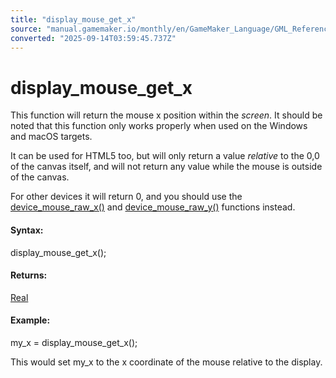 ```yaml
---
title: "display_mouse_get_x"
source: "manual.gamemaker.io/monthly/en/GameMaker_Language/GML_Reference/Cameras_And_Display/display_mouse_get_x.htm"
converted: "2025-09-14T03:59:45.737Z"
---
```


# display\_mouse\_get\_x

This function will return the mouse x position within the _screen_. It should be noted that this function only works properly when used on the Windows and macOS targets.

It can be used for HTML5 too, but will only return a value _relative_ to the 0,0 of the canvas itself, and will not return any value while the mouse is outside of the canvas.

For other devices it will return 0, and you should use the [device\_mouse\_raw\_x()](../Game_Input/Device_Input/device_mouse_raw_x.md) and [device\_mouse\_raw\_y()](../Game_Input/Device_Input/device_mouse_raw_y.md) functions instead.

#### Syntax:

display\_mouse\_get\_x();

#### Returns:

[Real](../../GML_Overview/Data_Types.md)

#### Example:

my\_x = display\_mouse\_get\_x();

This would set my\_x to the x coordinate of the mouse relative to the display.